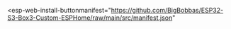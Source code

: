 <html>
<script

  type="module"

  src="https://unpkg.com/esp-web-tools@9/dist/web/install-button.js?module"

></script>

<esp-web-install-buttonmanifest="https://github.com/BigBobbas/ESP32-S3-Box3-Custom-ESPHome/raw/main/src/manifest.json"

  

></esp-web-install-button>
</html>
